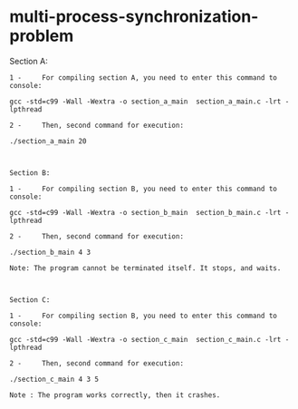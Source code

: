 # multi-process-synchronization-problem
Section A:

	1 - 	For compiling section A, you need to enter this command to console:

	gcc -std=c99 -Wall -Wextra -o section_a_main  section_a_main.c -lrt -lpthread
	
	2 -		Then, second command for execution:
	
	./section_a_main 20
	


	Section B:
	
	1 -		For compiling section B, you need to enter this command to console:
	
	gcc -std=c99 -Wall -Wextra -o section_b_main  section_b_main.c -lrt -lpthread
	
	2 - 	Then, second command for execution:
	
	./section_b_main 4 3
	
	Note: The program cannot be terminated itself. It stops, and waits.
	


	Section C:
	
	1 -		For compiling section B, you need to enter this command to console:
	
	gcc -std=c99 -Wall -Wextra -o section_c_main  section_c_main.c -lrt -lpthread
	
	2 - 	Then, second command for execution:
	
	./section_c_main 4 3 5
	
	Note : The program works correctly, then it crashes.

